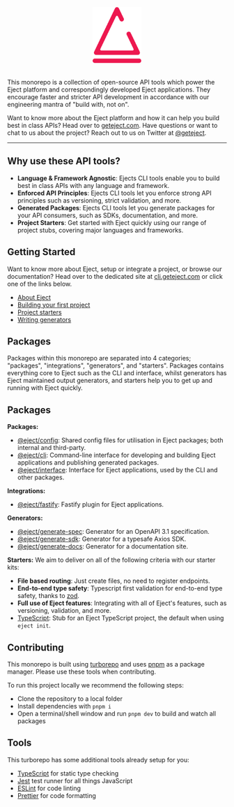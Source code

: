 <p align="center" style="margin: 2rem 0;">
    <img src="./eject-logo.svg" height="128" alt="Eject logo depicting a sketched eject button icon and typeface">
</p>

This monorepo is a collection of open-source API tools which power the Eject platform and correspondingly developed Eject applications. They encourage faster and stricter API development in accordance with our engineering mantra of "build with, not on".

Want to know more about the Eject platform and how it can help you build best in class APIs? Head over to [geteject.com](https://geteject.com). Have questions or want to chat to us about the project? Reach out to us on Twitter at [@geteject](https://twitter.com/geteject).

<hr />

## Why use these API tools?

- **Language & Framework Agnostic**: Ejects CLI tools enable you to build best in class APIs with any language and framework.
- **Enforced API Principles**: Ejects CLI tools let you enforce strong API principles such as versioning, strict validation, and more.
- **Generated Packages**: Ejects CLI tools let you generate packages for your API consumers, such as SDKs, documentation, and more.
- **Project Starters**: Get started with Eject quickly using our range of project stubs, covering major languages and frameworks.

## Getting Started

Want to know more about Eject, setup or integrate a project, or browse our documentation? Head over to the dedicated site at [cli.geteject.com](https://cli.geteject.com/) or click one of the links below.

- [About Eject](https://cli.geteject.com/about)
- [Building your first project](https://cli.geteject.com/getting-started)
- [Project starters](https://cli.geteject.com/starters)
- [Writing generators](https://cli.geteject.com/generators)

## Packages

Packages within this monorepo are separated into 4 categories; "packages", "integrations", "generators", and "starters". Packages contains everything core to Eject such as the CLI and interface, whilst generators has Eject maintained output generators, and starters help you to get up and running with Eject quickly.

## Packages

**Packages:**

- [@eject/config](./packages/config/): Shared config files for utilisation in Eject packages; both internal and third-party.
- [@eject/cli](./packages/cli/): Command-line interface for developing and building Eject applications and publishing generated packages.
- [@eject/interface](./packages/interface/): Interface for Eject applications, used by the CLI and other packages.

**Integrations:**

- [@eject/fastify](./integrations/fastify/): Fastify plugin for Eject applications.

**Generators:**

- [@eject/generate-spec](./generators/openapi/): Generator for an OpenAPI 3.1 specification.
- [@eject/generate-sdk](./generators/axios-sdk/): Generator for a typesafe Axios SDK.
- [@eject/generate-docs](./generators/docs/): Generator for a documentation site.

**Starters:**
We aim to deliver on all of the following criteria with our starter kits:

- **File based routing**: Just create files, no need to register endpoints.
- **End-to-end type safety**: Typescript first validation for end-to-end type safety, thanks to [zod](https://github.com/colinhacks/zod).
- **Full use of Eject features**: Integrating with all of Eject's features, such as versioning, validation, and more.
- [TypeScript](./templates/typescript/): Stub for an Eject TypeScript project, the default when using `eject init`.

## Contributing

This monorepo is built using [turborepo](https://turborepo.org/) and uses [pnpm](https://pnpm.io) as a package manager. Please use these tools when contributing.

To run this project locally we recommend the following steps:

- Clone the repository to a local folder
- Install dependencies with `pnpm i`
- Open a terminal/shell window and run `pnpm dev` to build and watch all packages

## Tools

This turborepo has some additional tools already setup for you:

- [TypeScript](https://www.typescriptlang.org/) for static type checking
- [Jest](https://jestjs.io) test runner for all things JavaScript
- [ESLint](https://eslint.org/) for code linting
- [Prettier](https://prettier.io) for code formatting
